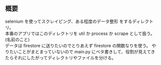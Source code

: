 ## 概要

selenium を使ってスクレイピング、ある程度のデータ整形 をするディレクトリ。 \
本番のアプリではこのディレクトリを util か process か scrape として扱う。(名前のこと) \
データは firestore に送りたいのでとりあえず firestore の関数なりを使う。
やりたいことがまとまっていないので main.py にベタ書きして、役割が見えてきたらそれにしたがってディレクトリやファイルを分ける。
